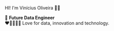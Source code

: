 HI! I'm Vinícius Oliveira 🦾🦿

🎯 **Future Data Engineer**  
❤️🎲🆕🧑‍💻 Love for data, innovation and technology. 


